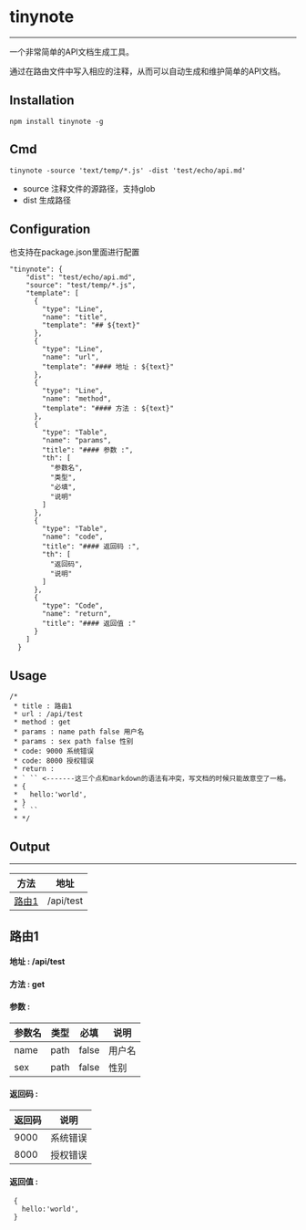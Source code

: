 # tinynote

------

一个非常简单的API文档生成工具。

通过在路由文件中写入相应的注释，从而可以自动生成和维护简单的API文档。

## Installation

```
npm install tinynote -g
```

## Cmd

```
tinynote -source 'text/temp/*.js' -dist 'test/echo/api.md'
```

* source 注释文件的源路径，支持glob
* dist 生成路径

## Configuration
也支持在package.json里面进行配置
```
"tinynote": {
    "dist": "test/echo/api.md",
    "source": "test/temp/*.js",
    "template": [
      {
        "type": "Line",
        "name": "title",
        "template": "## ${text}"
      },
      {
        "type": "Line",
        "name": "url",
        "template": "#### 地址 : ${text}"
      },
      {
        "type": "Line",
        "name": "method",
        "template": "#### 方法 : ${text}"
      },
      {
        "type": "Table",
        "name": "params",
        "title": "#### 参数 :",
        "th": [
          "参数名",
          "类型",
          "必填",
          "说明"
        ]
      },
      {
        "type": "Table",
        "name": "code",
        "title": "#### 返回码 :",
        "th": [
          "返回码",
          "说明"
        ]
      },
      {
        "type": "Code",
        "name": "return",
        "title": "#### 返回值 :"
      }
    ]
  }
```

## Usage

```
/*
 * title : 路由1
 * url : /api/test
 * method : get
 * params : name path false 用户名
 * params : sex path false 性别
 * code: 9000 系统错误
 * code: 8000 授权错误
 * return :
 * ` `` <-------这三个点和markdown的语法有冲突，写文档的时候只能故意空了一格。
 * {
 *   hello:'world',
 * }
 * ` ``
 * */
```

## Output

------

|方法|地址|
|------|------|
| [路由1](#路由1) | /api/test |

## 路由1
#### 地址 : /api/test
#### 方法 : get
#### 参数 :

|参数名|类型|必填|说明|
|------|------|------|------|
| name | path | false | 用户名 |
| sex | path | false | 性别 |

#### 返回码 :

|返回码|说明|
|------|------|
| 9000 | 系统错误 |
| 8000 | 授权错误 |

#### 返回值 :
```
 {
   hello:'world',
 }
```
